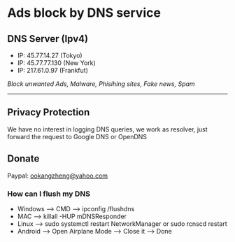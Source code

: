 # Ads block by DNS service

## DNS Server (Ipv4)
- IP: 45.77.14.27 (Tokyo)
- IP: 45.77.77.130 (New York)
- IP: 217.61.0.97 (Frankfut)

*Block unwanted Ads, Malware, Phisihing sites, Fake news, Spam*
<hr>

## Privacy Protection

We have no interest in logging DNS queries, we work as resolver, just forward the request to Google DNS or OpenDNS

## Donate 
Paypal: ookangzheng@yahoo.com

### How can I flush my DNS 

* Windows --> CMD --> ipconfig /flushdns 
* MAC --> killall -HUP mDNSResponder 
* Linux --> sudo systemctl restart NetworkManager or sudo rcnscd restart 
* Android --> Open Airplane Mode --> Close it --> Done 



